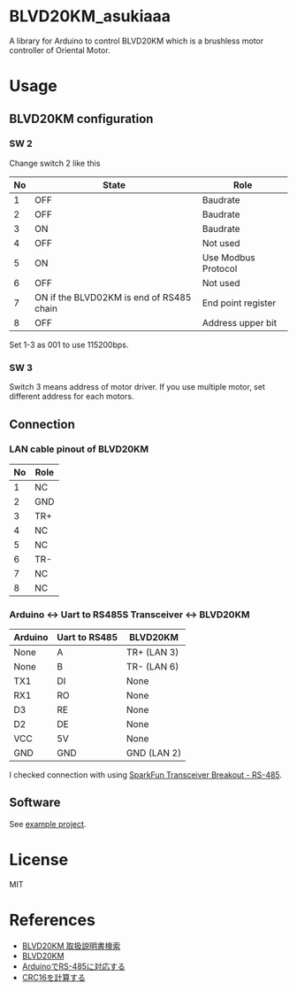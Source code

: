 # BLVD20KM_asukiaaa

A library for Arduino to control BLVD20KM which is a brushless motor controller of Oriental Motor.

# Usage

## BLVD20KM configuration

### SW 2

Change switch 2 like this

No | State | Role
-- | ----- | ---
1  | OFF   | Baudrate
2  | OFF   | Baudrate
3  | ON    | Baudrate
4  | OFF   | Not used
5  | ON    | Use Modbus Protocol
6  | OFF   | Not used
7  | ON if the BLVD02KM is end of RS485 chain | End point register
8  | OFF   | Address upper bit

Set 1-3 as 001 to use 115200bps.

### SW 3

Switch 3 means address of motor driver.
If you use multiple motor, set different address for each motors.

## Connection

### LAN cable pinout of BLVD20KM

No | Role
---|-----
1  | NC
2  | GND
3  | TR+
4  | NC
5  | NC
6  | TR-
7  | NC
8  | NC

### Arduino <-> Uart to RS485S Transceiver <-> BLVD20KM

Arduino | Uart to RS485 | BLVD20KM
--------|--------|------
None    | A      | TR+ (LAN 3)
None    | B      | TR- (LAN 6)
TX1     | DI     | None
RX1     | RO     | None
D3      | RE     | None
D2      | DE     | None
VCC     | 5V     | None
GND     | GND    | GND (LAN 2)

I checked connection with using [SparkFun Transceiver Breakout - RS-485](https://www.sparkfun.com/products/10124).

## Software

See [example project](./examples).

# License

MIT

# References

- [BLVD20KM 取扱説明書検索](https://www.orientalmotor.co.jp/download/manual_search.action?productName=BLVD20KM&searchPattern=1&gengoId=1)
- [BLVD20KM](https://www.orientalmotor.co.jp/products/detail.action?hinmei=BLVD20KM)
- [ArduinoでRS-485に対応する](https://www.denshi.club/cookbook/wire/rs-4852-arduinors-485.html)
- [CRC16を計算する](http://www.soramimi.jp/crc16/)
